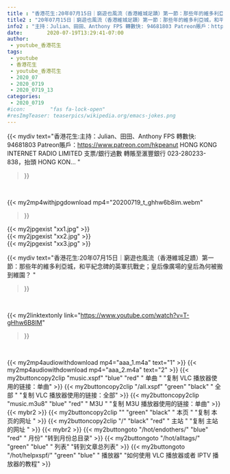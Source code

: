 ```yaml
---
title : "香港花生:20年07月15日｜窮遊也風流（香港維城足蹟）第一節：那些年的維多利亞城，和平紀念碑的英軍抗戰史；皇后像廣場的皇后為何被搬到維園？ "
title2 : "20年07月15日｜窮遊也風流（香港維城足蹟）第一節：那些年的維多利亞城，和平紀念碑的英軍抗戰史；皇后像廣場的皇后為何被搬到維園？ "
info2 : "主持：Julian、田田、Anthony FPS 轉數快: 94681803 Patreon賬戶：https://www.patreon.com/hkpeanut HONG KONG INTERNET RADIO LIMITED 支票/銀行過數 轉賬至滙豐銀行 023-280233-838，抬頭 HONG KON... "
date:        2020-07-19T13:29:41-07:00
author:
 - youtube_香港花生
tags:
 - youtube
 - 香港花生
 - youtube_香港花生
 - 2020_07
 - 2020_0719
 - 2020_0719_13
categories:
 - 2020_0719
#icon:        "fas fa-lock-open"
#resImgTeaser: teaserpics/wikipedia.org/emacs-jokes.png
---
```


{{< mydiv text="香港花生:主持：Julian、田田、Anthony FPS 轉數快: 94681803 Patreon賬戶：https://www.patreon.com/hkpeanut HONG KONG INTERNET RADIO LIMITED 支票/銀行過數 轉賬至滙豐銀行 023-280233-838，抬頭 HONG KON... "
>}}
<br>


{{< my2mp4withjpgdownload mp4="20200719_t_ghhw6b8im.webm"
>}}

{{< my2jpgexist "xx1.jpg" >}}<br>
{{< my2jpgexist "xx2.jpg" >}}<br>
{{< my2jpgexist "xx3.jpg" >}}<br>



{{< mydiv text="香港花生:20年07月15日｜窮遊也風流（香港維城足蹟）第一節：那些年的維多利亞城，和平紀念碑的英軍抗戰史；皇后像廣場的皇后為何被搬到維園？ "
>}}
<br>

{{< my2linktextonly link="https://www.youtube.com/watch?v=T-gHhw6B8IM"
>}}


<br>

{{< my2mp4audiowithdownload mp4="aaa_1.m4a"    text="1" >}}
{{< my2mp4audiowithdownload mp4="aaa_2.m4a"    text="2" >}}
{{< my2buttoncopy2clip "music.xspf"        "blue"   "red"    " 单曲 "  "复制 VLC 播放器使用的链接：单曲" >}} {{< my2buttoncopy2clip "/all.xspf"         "green"  "black"  " 全部 "  "复制 VLC 播放器使用的链接：全部" >}} {{< my2buttoncopy2clip "music.m3u8"        "blue"   "red"    " M3U  "    "复制 M3U 播放器使用的链接：单曲" >}} {{< mybr2 >}} {{< my2buttoncopy2clip ""                  "green"  "black"  " 本页 "    "复制 本页的网址 " >}} {{< my2buttoncopy2clip "/"                 "black"  "red"    " 主站 "    "复制 主站的网址 " >}} {{< mybr2 >}} {{< my2buttongoto      "/hot/endothers/"   "blue"   "red"    " 月份"   "转到月份总目录" >}} {{< my2buttongoto      "/hot/alltags/"     "green"  "blue"   " 列表"   "转到文章总列表" >}} {{< my2buttongoto      "/hot/helpxspf/"    "green"  "blue"   " 播放器" "如何使用 VLC 播放器或者 IPTV 播放器的教程" >}} 
